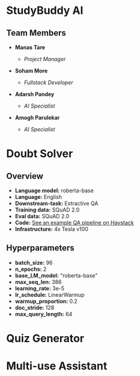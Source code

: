 # StudyBuddy AI

## Team Members

- **Manas Tare**
  - *Project Manager*

- **Soham More**
  - *Fullstack Developer*

- **Adarsh Pandey**
  - *AI Specialist*

- **Amogh Parulekar**
  - *AI Specialist*

# Doubt Solver

## Overview

- **Language model:** roberta-base
- **Language:** English
- **Downstream-task:** Extractive QA
- **Training data:** SQuAD 2.0
- **Eval data:** SQuAD 2.0
- **Code:** [See an example QA pipeline on Haystack](https://github.com/deepset-ai/haystack)
- **Infrastructure:** 4x Tesla v100

## Hyperparameters

- **batch_size:** 96
- **n_epochs:** 2
- **base_LM_model:** "roberta-base"
- **max_seq_len:** 386
- **learning_rate:** 3e-5
- **lr_schedule:** LinearWarmup
- **warmup_proportion:** 0.2
- **doc_stride:** 128
- **max_query_length:** 64

# Quiz Generator
# Multi-use Assistant
